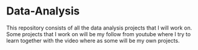 # Data-Analysis
This repository consists of all the data analysis projects that I will work on.
Some projects that I work on will be my follow from youtube where I try to learn together with the video where as some will be my own projects. 
